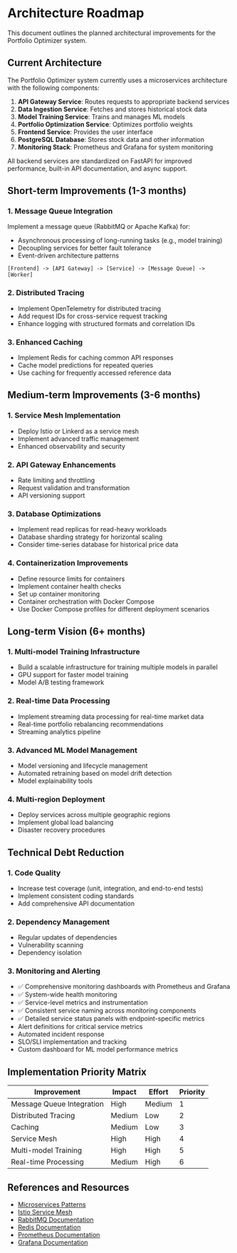 # Architecture Roadmap

This document outlines the planned architectural improvements for the Portfolio Optimizer system.

## Current Architecture

The Portfolio Optimizer system currently uses a microservices architecture with the following components:

1. **API Gateway Service**: Routes requests to appropriate backend services
2. **Data Ingestion Service**: Fetches and stores historical stock data
3. **Model Training Service**: Trains and manages ML models
4. **Portfolio Optimization Service**: Optimizes portfolio weights
5. **Frontend Service**: Provides the user interface
6. **PostgreSQL Database**: Stores stock data and other information
7. **Monitoring Stack**: Prometheus and Grafana for system monitoring

All backend services are standardized on FastAPI for improved performance, built-in API documentation, and async support.

## Short-term Improvements (1-3 months)

### 1. Message Queue Integration

Implement a message queue (RabbitMQ or Apache Kafka) for:

- Asynchronous processing of long-running tasks (e.g., model training)
- Decoupling services for better fault tolerance
- Event-driven architecture patterns

```
[Frontend] -> [API Gateway] -> [Service] -> [Message Queue] -> [Worker]
```

### 2. Distributed Tracing

- Implement OpenTelemetry for distributed tracing
- Add request IDs for cross-service request tracking
- Enhance logging with structured formats and correlation IDs

### 3. Enhanced Caching

- Implement Redis for caching common API responses
- Cache model predictions for repeated queries
- Use caching for frequently accessed reference data

## Medium-term Improvements (3-6 months)

### 1. Service Mesh Implementation

- Deploy Istio or Linkerd as a service mesh
- Implement advanced traffic management
- Enhanced observability and security

### 2. API Gateway Enhancements

- Rate limiting and throttling
- Request validation and transformation
- API versioning support

### 3. Database Optimizations

- Implement read replicas for read-heavy workloads
- Database sharding strategy for horizontal scaling
- Consider time-series database for historical price data

### 4. Containerization Improvements

- Define resource limits for containers
- Implement container health checks
- Set up container monitoring
- Container orchestration with Docker Compose
- Use Docker Compose profiles for different deployment scenarios

## Long-term Vision (6+ months)

### 1. Multi-model Training Infrastructure

- Build a scalable infrastructure for training multiple models in parallel
- GPU support for faster model training
- Model A/B testing framework

### 2. Real-time Data Processing

- Implement streaming data processing for real-time market data
- Real-time portfolio rebalancing recommendations
- Streaming analytics pipeline

### 3. Advanced ML Model Management

- Model versioning and lifecycle management
- Automated retraining based on model drift detection
- Model explainability tools

### 4. Multi-region Deployment

- Deploy services across multiple geographic regions
- Implement global load balancing
- Disaster recovery procedures

## Technical Debt Reduction

### 1. Code Quality

- Increase test coverage (unit, integration, and end-to-end tests)
- Implement consistent coding standards
- Add comprehensive API documentation

### 2. Dependency Management

- Regular updates of dependencies
- Vulnerability scanning
- Dependency isolation

### 3. Monitoring and Alerting

- ✅ Comprehensive monitoring dashboards with Prometheus and Grafana
- ✅ System-wide health monitoring
- ✅ Service-level metrics and instrumentation
- ✅ Consistent service naming across monitoring components
- ✅ Detailed service status panels with endpoint-specific metrics
- Alert definitions for critical service metrics
- Automated incident response
- SLO/SLI implementation and tracking
- Custom dashboard for ML model performance metrics

## Implementation Priority Matrix

| Improvement | Impact | Effort | Priority |
|-------------|--------|--------|----------|
| Message Queue Integration | High | Medium | 1 |
| Distributed Tracing | Medium | Low | 2 |
| Caching | Medium | Low | 3 |
| Service Mesh | High | High | 4 |
| Multi-model Training | High | High | 5 |
| Real-time Processing | Medium | High | 6 |

## References and Resources

- [Microservices Patterns](https://microservices.io/patterns/index.html)
- [Istio Service Mesh](https://istio.io/latest/docs/)
- [RabbitMQ Documentation](https://www.rabbitmq.com/documentation.html)
- [Redis Documentation](https://redis.io/documentation)
- [Prometheus Documentation](https://prometheus.io/docs/introduction/overview/)
- [Grafana Documentation](https://grafana.com/docs/) 